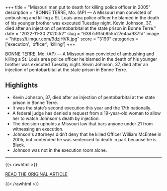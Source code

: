 +++
title = "Missouri man put to death for killing police officer in 2005"
description = "BONNE TERRE, Mo. (AP) — A Missouri man convicted of ambushing and killing a St. Louis area police officer he blamed in the death of his younger brother was executed Tuesday night. Kevin Johnson, 37, died after an injection of pentobarbital at the state prison in Bonne Terre."
date = "2022-11-30 21:20:52"
slug = "6387c915b955b27e4aa937fd"
image = "https://i.imgur.com/9dzjHVK.jpg"
score = "3190"
categories = ['execution', 'officer', 'killing']
+++

BONNE TERRE, Mo. (AP) — A Missouri man convicted of ambushing and killing a St. Louis area police officer he blamed in the death of his younger brother was executed Tuesday night. Kevin Johnson, 37, died after an injection of pentobarbital at the state prison in Bonne Terre.

## Highlights

- Kevin Johnson, 37, died after an injection of pentobarbital at the state prison in Bonne Terre.
- It was the state’s second execution this year and the 17th nationally.
- A federal judge has denied a request from a 19-year-old woman to allow her to watch Johnson's death by injection.
- The decision upholds a Missouri law that bars anyone under 21 from witnessing an execution.
- Johnson's attorneys didn’t deny that he killed Officer William McEntee in 2005, but contended he was sentenced to death in part because he is Black.
- Johnson was not in the execution room alone.

---

{{< rawhtml >}}
  <p class="article-category">
    <a target="_blank" href="https://apnews.com/article/race-and-ethnicity-executions-st-louis-missouri-7d4caf03a8eec955deb54a4b2f68a50b">READ THE ORIGINAL ARTICLE</a>
  </p>
{{< /rawhtml >}}
